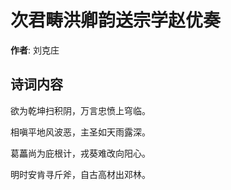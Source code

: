 # 次君畴洪卿韵送宗学赵优奏

**作者**: 刘克庄

## 诗词内容

欲为乾坤扫积阴，万言忠愤上穹临。

相嗔平地风波恶，主圣如天雨露深。

葛藟尚为庇根计，戎葵难改向阳心。

明时安肯寻斤斧，自古高材出邓林。

